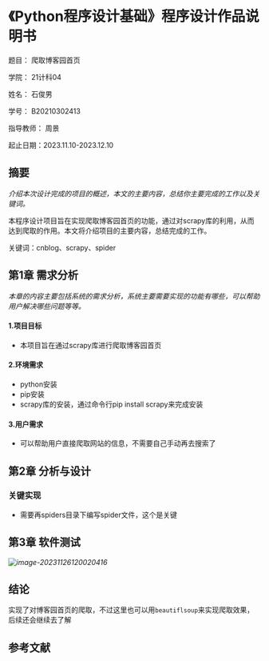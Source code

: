 # 《Python程序设计基础》程序设计作品说明书

题目： 爬取博客园首页

学院： 21计科04

姓名： 石俊男

学号： B20210302413

指导教师： 周景

起止日期：2023.11.10-2023.12.10

## 摘要

_介绍本次设计完成的项目的概述，本文的主要内容，总结你主要完成的工作以及关键词。_

本程序设计项目旨在实现爬取博客园首页的功能，通过对scrapy库的利用，从而达到爬取的作用。本文将介绍项目的主要内容，总结完成的工作。

关键词：cnblog、scrapy、spider

## 第1章 需求分析

_本章的内容主要包括系统的需求分析，系统主要需要实现的功能有哪些，可以帮助用户解决哪些问题等等。_
#### 1.项目目标
- 本项目旨在通过scrapy库进行爬取博客园首页

#### 2.环境需求
- python安装
- pip安装
- scrapy库的安装，通过命令行pip install scrapy来完成安装

#### 3.用户需求
- 可以帮助用户直接爬取网站的信息，不需要自己手动再去搜索了

## 第2章 分析与设计

### **关键实现**

- 需要再spiders目录下编写spider文件，这个是关键

## 第3章 软件测试

_![image-20231126120020416](C:\Users\86178\AppData\Roaming\Typora\typora-user-images\image-20231126120020416.png)_

## 结论

实现了对博客园首页的爬取，不过这里也可以用`beautiflsoup`来实现爬取效果，后续还会继续去了解

## 参考文献
